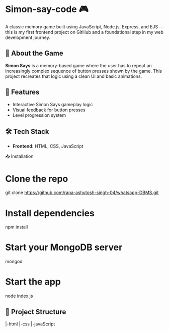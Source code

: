 # Simon-say-code 🎮

A classic memory game built using JavaScript, Node.js, Express, and EJS — this is my first frontend project on GitHub and a foundational step in my web development journey.

## 🧠 About the Game

**Simon Says** is a memory-based game where the user has to repeat an increasingly complex sequence of button presses shown by the game. This project recreates that logic using a clean UI and basic animations.

## 🚀 Features

- Interactive Simon Says gameplay logic
- Visual feedback for button presses
- Level progression system

## 🛠 Tech Stack
- **Frontend:** HTML, CSS, JavaScript


📥 Installation
# Clone the repo
git clone https://github.com/rana-ashutosh-singh-04/whatsapp-DBMS.git

# Install dependencies
npm install

# Start your MongoDB server
mongod

# Start the app
node index.js


## 📁 Project Structure
|-html
|-css
|-javaScript 
